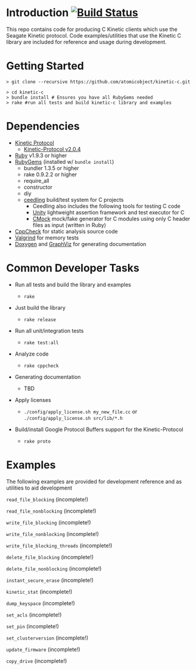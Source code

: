 Introduction [![Build Status](https://travis-ci.org/atomicobject/kinetic-c.png?branch=master)](https://travis-ci.org/atomicobject/kinetic-c)
============
This repo contains code for producing C Kinetic clients which use the Seagate Kinetic protocol. Code examples/utilities that use the Kinetic C library are included for reference and usage during development.

Getting Started
================
    > git clone --recursive https://github.com/atomicobject/kinetic-c.git

    > cd kinetic-c
    > bundle install # Ensures you have all RubyGems needed
    > rake #run all tests and build kinetic-c library and examples

Dependencies
============
* [Kinetic Protocol](https://github.com/Seagate/kinetic-protocol)
    * [Kinetic-Protocol v2.0.4](https://github.com/Seagate/kinetic-protocol/releases/tag/2.0.4)
* [Ruby](https://www.ruby-lang.org) v1.9.3 or higher
* [RubyGems](http://rubygems.org) (installed w/ `bundle install`)
    * bundler 1.3.5 or higher
    * rake 0.9.2.2 or higher
    * require_all
    * constructor
    * diy
    * [ceedling](https://github.com/ThrowTheSwitch/Ceedling) build/test system for C projects
        * Ceedling also includes the following tools for testing C code
        * [Unity](https://github.com/ThrowTheSwitch/Unity) lightweight assertion framework and test executor for C
        * [CMock](https://github.com/ThrowTheSwitch/CMock) mock/fake generator for C modules using only C header files as input (written in Ruby)
* [CppCheck](http://cppcheck.sourceforge.net/) for static analysis source code
* [Valgrind](http://valgrind.org/) for memory tests
* [Doxygen](https://github.com/doxygen) and [GraphViz](http://www.graphviz.org/) for generating documentation

Common Developer Tasks
======================

* Run all tests and build the library and examples
    * `rake`

* Just build the library
    * `rake release`

* Run all unit/integration tests
    * `rake test:all`

* Analyze code
    * `rake cppcheck`

* Generating documentation
    * TBD

* Apply licenses
    * `./config/apply_license.sh my_new_file.cc` or `./config/apply_license.sh src/lib/*.h`

* Build/install Google Protocol Buffers support for the Kinetic-Protocol
    * `rake proto`

Examples
========

The following examples are provided for development reference and as utilities to aid development

`read_file_blocking` (incomplete!)

`read_file_nonblocking` (incomplete!)

`write_file_blocking` (incomplete!)

`write_file_nonblocking` (incomplete!)

`write_file_blocking_threads` (incomplete!)

`delete_file_blocking` (incomplete!)

`delete_file_nonblocking` (incomplete!)

`instant_secure_erase` (incomplete!)

`kinetic_stat` (incomplete!)

`dump_keyspace` (incomplete!)

`set_acls` (incomplete!)

`set_pin` (incomplete!)

`set_clusterversion` (incomplete!)

`update_firmware` (incomplete!)

`copy_drive` (incomplete!)
